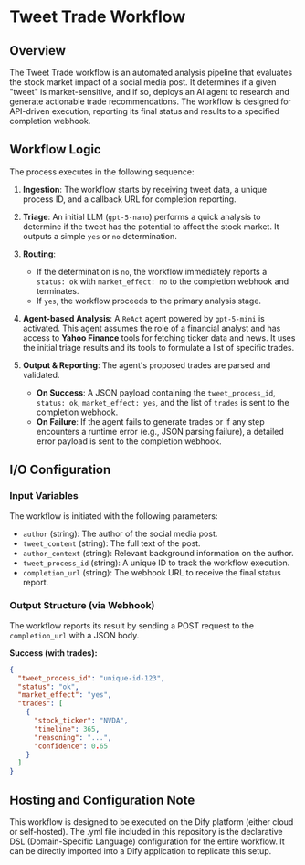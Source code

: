 # Tweet Trade Workflow

## Overview

The Tweet Trade workflow is an automated analysis pipeline that evaluates the stock market impact of a social media post. It determines if a given "tweet" is market-sensitive, and if so, deploys an AI agent to research and generate actionable trade recommendations. The workflow is designed for API-driven execution, reporting its final status and results to a specified completion webhook.

## Workflow Logic

The process executes in the following sequence:

1.  **Ingestion**: The workflow starts by receiving tweet data, a unique process ID, and a callback URL for completion reporting.

2.  **Triage**: An initial LLM (`gpt-5-nano`) performs a quick analysis to determine if the tweet has the potential to affect the stock market. It outputs a simple `yes` or `no` determination.

3.  **Routing**:
    * If the determination is `no`, the workflow immediately reports a `status: ok` with `market_effect: no` to the completion webhook and terminates.
    * If `yes`, the workflow proceeds to the primary analysis stage.

4.  **Agent-based Analysis**: A `ReAct` agent powered by `gpt-5-mini` is activated. This agent assumes the role of a financial analyst and has access to **Yahoo Finance** tools for fetching ticker data and news. It uses the initial triage results and its tools to formulate a list of specific trades.

5.  **Output & Reporting**: The agent's proposed trades are parsed and validated.
    * **On Success**: A JSON payload containing the `tweet_process_id`, `status: ok`, `market_effect: yes`, and the list of `trades` is sent to the completion webhook.
    * **On Failure**: If the agent fails to generate trades or if any step encounters a runtime error (e.g., JSON parsing failure), a detailed error payload is sent to the completion webhook.

## I/O Configuration

### Input Variables

The workflow is initiated with the following parameters:

-   `author` (string): The author of the social media post.
-   `tweet_content` (string): The full text of the post.
-   `author_context` (string): Relevant background information on the author.
-   `tweet_process_id` (string): A unique ID to track the workflow execution.
-   `completion_url` (string): The webhook URL to receive the final status report.

### Output Structure (via Webhook)

The workflow reports its result by sending a POST request to the `completion_url` with a JSON body.

**Success (with trades):**
```json
{
  "tweet_process_id": "unique-id-123",
  "status": "ok",
  "market_effect": "yes",
  "trades": [
    {
      "stock_ticker": "NVDA",
      "timeline": 365,
      "reasoning": "...",
      "confidence": 0.65
    }
  ]
}
```

## Hosting and Configuration Note
This workflow is designed to be executed on the Dify platform (either cloud or self-hosted). The .yml file included in this repository is the declarative DSL (Domain-Specific Language) configuration for the entire workflow. It can be directly imported into a Dify application to replicate this setup.